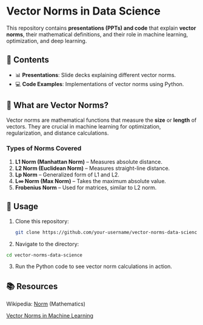# Vector Norms in Data Science  

This repository contains **presentations (PPTs) and code** that explain **vector norms**, their mathematical definitions, and their role in machine learning, optimization, and deep learning.  

## 📌 Contents  
- 📊 **Presentations**: Slide decks explaining different vector norms.  
- 💻 **Code Examples**: Implementations of vector norms using Python.  

## 🔢 **What are Vector Norms?**  
Vector norms are mathematical functions that measure the **size** or **length** of vectors. They are crucial in machine learning for optimization, regularization, and distance calculations.  

### **Types of Norms Covered**  
1. **L1 Norm (Manhattan Norm)** – Measures absolute distance.  
2. **L2 Norm (Euclidean Norm)** – Measures straight-line distance.  
3. **Lp Norm** – Generalized form of L1 and L2.  
4. **L∞ Norm (Max Norm)** – Takes the maximum absolute value.  
5. **Frobenius Norm** – Used for matrices, similar to L2 norm.  

## 🚀 **Usage**  
1. Clone this repository:  
   ```bash
   git clone https://github.com/your-username/vector-norms-data-science.git
   ```

2. Navigate to the directory:
  ```bash
  cd vector-norms-data-science
  ```

3. Run the Python code to see vector norm calculations in action.

## 📚 Resources

Wikipedia: [Norm](https://en.wikipedia.org/wiki/Norm_(mathematics)) (Mathematics)

[Vector Norms in Machine Learning](https://www.geeksforgeeks.org/vector-norms/)
